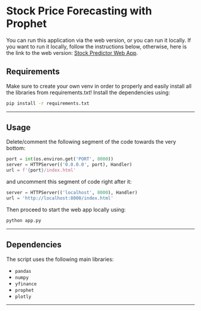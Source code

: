 # Stock Price Forecasting with Prophet

You can run this application via the web version, or you can run it locally. If you want to run it locally, 
follow the instructions below, otherwise, here is the link to the web version: [Stock Predictor Web App](https://stockpredictor-l0iq.onrender.com).

## Requirements

Make sure to create your own venv in order to properly and easily install all the libraries from requirements.txt!
Install the dependencies using:

```bash
pip install -r requirements.txt
```

---

## Usage

Delete/comment the following segment of the code towards the very bottom:
```python
port = int(os.environ.get('PORT', 8000))
server = HTTPServer(('0.0.0.0', port), Handler)
url = f'{port}/index.html'
```

and uncomment this segment of code right after it:
```python
server = HTTPServer(('localhost', 8000), Handler)
url = 'http://localhost:8000/index.html'
```

Then proceed to start the web app locally using:

```bash
python app.py
```

---

## Dependencies

The script uses the following main libraries:

- `pandas`
- `numpy`
- `yfinance`
- `prophet`
- `plotly`

---
